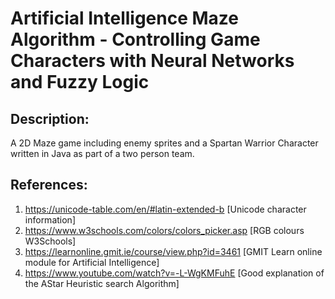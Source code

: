# Artificial Intelligence Maze Algorithm - Controlling Game Characters with Neural Networks and Fuzzy Logic

## Description:
A 2D Maze game including enemy sprites and a Spartan Warrior Character written in Java as part of a two person team.



## References:

1) https://unicode-table.com/en/#latin-extended-b [Unicode character information]
2) https://www.w3schools.com/colors/colors_picker.asp [RGB colours W3Schools]
3) https://learnonline.gmit.ie/course/view.php?id=3461 [GMIT Learn online module for Artificial Intelligence]
4) https://www.youtube.com/watch?v=-L-WgKMFuhE [Good explanation of the AStar Heuristic search Algorithm]
